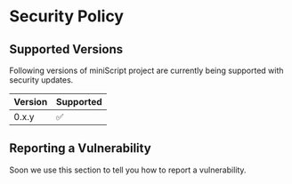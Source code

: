 # Security Policy

## Supported Versions

Following versions of miniScript project are currently being supported with security updates.

| Version | Supported          |
| ------- | ------------------ |
| 0.x.y   | :white_check_mark: |

## Reporting a Vulnerability

Soon we use this section to tell you how to report a vulnerability.
